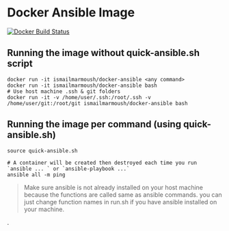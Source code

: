 # Docker Ansible Image


[![Docker Build Status](https://img.shields.io/docker/build/jrottenberg/ffmpeg.svg)](https://hub.docker.com/r/ismailmarmoush/ansible-docker/)


## Running the image without quick-ansible.sh script
```
docker run -it ismailmarmoush/docker-ansible <any command>
docker run -it ismailmarmoush/docker-ansible bash
# Use host machine .ssh & git folders
docker run -it -v /home/user/.ssh:/root/.ssh -v /home/user/git:/root/git ismailmarmoush/docker-ansible bash
```


## Running the image per command (using quick-ansible.sh)
```
source quick-ansible.sh

# A container will be created then destroyed each time you run `ansible ... ` or `ansible-playbook ...`
ansible all -m ping
```

> Make sure ansible is not already installed on your host machine because the functions are called same as ansible commands.
you can just change function names in run.sh if you have ansible installed on your machine.


.
